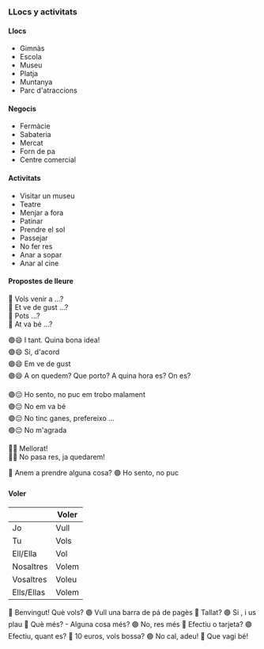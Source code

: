 ### LLocs y activitats

#### Llocs

- Gimnàs
- Escola
- Museu
- Platja
- Muntanya
- Parc d'atraccions

#### Negocis

- Fermàcie
- Sabateria
- Mercat
- Forn de pa
- Centre comercial

#### Activitats

- Visitar un museu
- Teatre
- Menjar a fora
- Patinar
- Prendre el sol
- Passejar
- No fer res
- Anar a sopar
- Anar al cine

#### Propostes de lleure

🔵 Vols venir a ...?\
🔵 Et ve de gust ...?\
🔵 Pots ...?\
🔵 At va bé ...?

🟣😄 I tant. Quina bona idea!\
🟣😄 Si, d'acord\
🟣😄 Em ve de gust\
🟣😄 A on quedem? Que porto? A quina hora es? On es?

🟣😔 Ho sento, no puc em trobo malament\
🟣😔 No em va bé\
🟣😔 No tinc ganes, prefereixo ...\
🟣😔 No m'agrada

🔵😔 Mellorat!\
🔵😔 No pasa res, ja quedarem!

🔵 Anem a prendre alguna cosa?
🟣 Ho sento, no puc

#### Voler

|           |  Voler  |
|-----------|-------|
| Jo        |   Vull |
| Tu        |   Vols |
| Ell/Ella  |   Vol  |
| Nosaltres |   Volem |
| Vosaltres |   Voleu |
| Ells/Ellas|   Volem |

🔵 Benvingut! Què vols?
🟣 Vull una barra de pá de pagès
🔵 Tallat?
🟣 Si , i us plau
🔵 Què més? - Alguna cosa més?
🟣 No, res més
🔵 Efectiu o tarjeta?
🟣 Efectiu, quant es?
🔵 10 euros, vols bossa?
🟣 No cal, adeu!
🔵 Que vagi bé!
